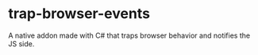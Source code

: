# trap-browser-events
A native addon made with C# that traps browser behavior and notifies the JS side.
